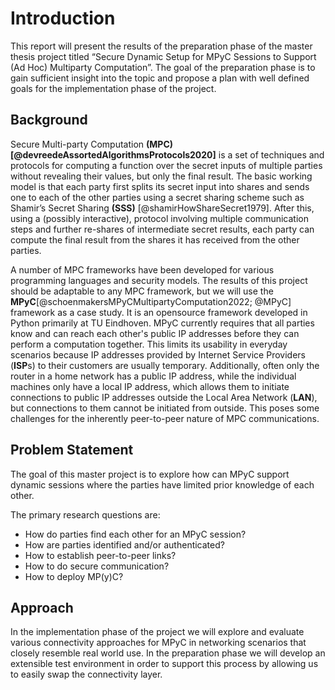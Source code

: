 # Introduction

This report will present the results of the preparation phase of the master thesis project titled “Secure Dynamic Setup for MPyC Sessions to Support (Ad Hoc) Multiparty Computation”. The goal of the preparation phase is to gain sufficient insight into the topic and propose a plan with well defined goals for the implementation phase of the project.

## Background

Secure Multi-party Computation **(MPC)[@devreedeAssortedAlgorithmsProtocols2020]** is a set of techniques and protocols for computing a function over the secret inputs of multiple parties without revealing their values, but only the final result. The basic working model is that each party first splits its secret input into shares and sends one to each of the other parties using a secret sharing scheme such as Shamir’s Secret Sharing **(SSS)** [@shamirHowShareSecret1979]. After this, using a (possibly interactive), protocol involving multiple communication steps and further re-shares of intermediate secret results, each party can compute the final result from the shares it has received from the other parties.

A number of MPC frameworks have been developed for various programming languages and security models. The results of this project should be adaptable to any MPC framework, but we will use the **MPyC**[@schoenmakersMPyCMultipartyComputation2022; @MPyC] framework as a case study. It is an opensource framework developed in Python primarily at TU Eindhoven. MPyC currently requires that all parties know and can reach each other's public IP addresses before they can perform a computation together. This limits its usability in everyday scenarios because IP addresses provided by Internet Service Providers (**ISP**s) to their customers are usually temporary. Additionally, often only the router in a home network has a public IP address, while the individual machines only have a local IP address, which allows them to initiate connections to public IP addresses outside the Local Area Network (**LAN**), but connections to them cannot be initiated from outside. This poses some challenges for the inherently peer-to-peer nature of MPC communications.

## Problem Statement

The goal of this master project is to explore how can MPyC support dynamic sessions where the parties have limited prior knowledge of each other.

The primary research questions are:

- How do parties find each other for an MPyC session?
- How are parties identified and/or authenticated?
- How to establish peer-to-peer links?
- How to do secure communication?
- How to deploy MP(y)C?

## Approach

In the implementation phase of the project we will explore and evaluate various connectivity approaches for MPyC in networking scenarios that closely resemble real world use. In the preparation phase we will develop an extensible test environment in order to support this process by allowing us to easily swap the connectivity layer.
